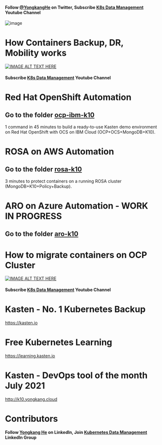 #### Follow [@YongkangHe](https://twitter.com/yongkanghe) on Twitter, Subscribe [K8s Data Management](https://www.youtube.com/channel/UCm-sw1b23K-scoVSCDo30YQ?sub_confirmation=1) Youtube Channel

![image](https://blog.kasten.io/hs-fs/hubfs/Partner%20Images/Red%20Hat/kasten+openshift-social.png?width=500&name=kasten+openshift-social.png)

# How Containers Backup, DR, Mobility works
[![IMAGE ALT TEXT HERE](https://img.youtube.com/vi/vt5IEsjt_xg/0.jpg)](https://www.youtube.com/watch?v=vt5IEsjt_xg)
#### Subscribe [K8s Data Management](https://www.youtube.com/channel/UCm-sw1b23K-scoVSCDo30YQ?sub_confirmation=1) Youtube Channel

# Red Hat OpenShift Automation
## Go to the folder [ocp-ibm-k10](https://github.com/yongkanghe/ocp-k10/tree/main/ocp-ibm-k10)

1 command in 45 minutes to build a ready-to-use Kasten demo environment on Red Hat OpenShift with OCS on IBM Cloud (OCP+OCS+MongoDB+K10).

# ROSA on AWS Automation
## Go to the folder [rosa-k10](https://github.com/yongkanghe/ocp-k10/tree/main/rosa-k10)

3 minutes to protect containers on a running ROSA cluster (MongoDB+K10+Policy+Backup).

# ARO on Azure Automation - WORK IN PROGRESS
## Go to the folder [aro-k10](https://github.com/yongkanghe/ocp-k10/tree/main/aro-k10)

# How to migrate containers on OCP Cluster
[![IMAGE ALT TEXT HERE](https://img.youtube.com/vi/mjG-GOnJ-Lo/0.jpg)](https://www.youtube.com/watch?v=mjG-GOnJ-Lo)
#### Subscribe [K8s Data Management](https://www.youtube.com/channel/UCm-sw1b23K-scoVSCDo30YQ?sub_confirmation=1) Youtube Channel

# Kasten - No. 1 Kubernetes Backup
https://kasten.io 

# Free Kubernetes Learning
https://learning.kasten.io 

# Kasten - DevOps tool of the month July 2021
http://k10.yongkang.cloud

# Contributors

#### Follow [Yongkang He](http://yongkang.cloud) on LinkedIn, Join [Kubernetes Data Management](https://www.linkedin.com/groups/13983251) LinkedIn Group